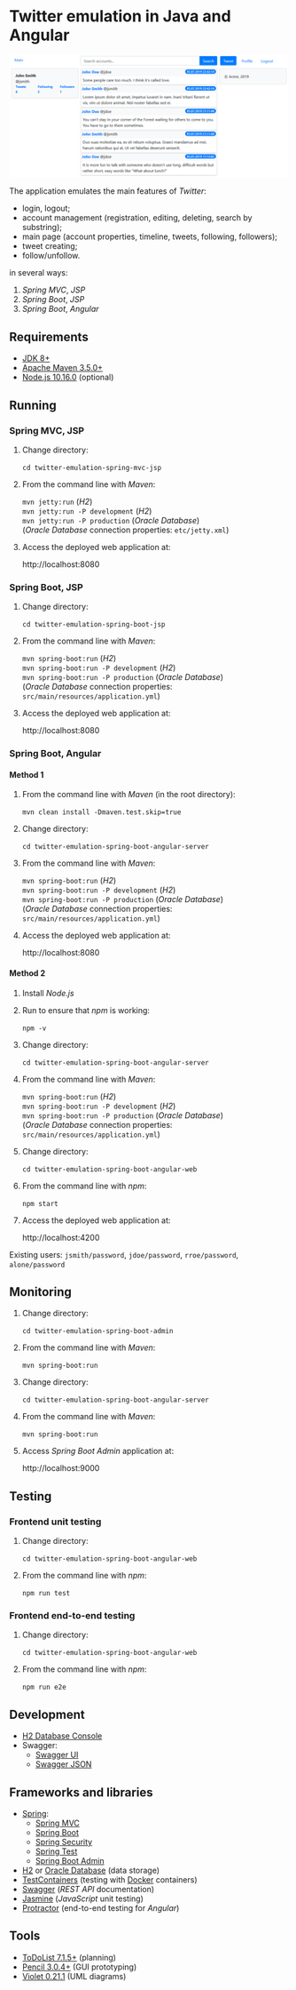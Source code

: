 # Twitter emulation in Java and Angular

![Screenshot](/images/screenshot.png)

The application emulates the main features of *Twitter*:
* login, logout;
* account management (registration, editing, deleting, search by substring);
* main page (account properties, timeline, tweets, following, followers);
* tweet creating;
* follow/unfollow.

in several ways:

1. *Spring MVC*, *JSP*
1. *Spring Boot*, *JSP*
1. *Spring Boot*, *Angular*

## Requirements

* [JDK 8+](http://www.oracle.com/technetwork/java/javase/downloads/index.html)
* [Apache Maven 3.5.0+](https://maven.apache.org/download.cgi)
* [Node.js 10.16.0](https://nodejs.org) (optional)

## Running

### Spring MVC, JSP

1. Change directory:

    `cd twitter-emulation-spring-mvc-jsp`

1. From the command line with *Maven*:

    `mvn jetty:run` (*H2*)  
    `mvn jetty:run -P development` (*H2*)  
    `mvn jetty:run -P production` (*Oracle Database*)  
    (*Oracle Database* connection properties: `etc/jetty.xml`)

1. Access the deployed web application at:

    http://localhost:8080

### Spring Boot, JSP

1. Change directory:

    `cd twitter-emulation-spring-boot-jsp`

1. From the command line with *Maven*:

    `mvn spring-boot:run` (*H2*)  
    `mvn spring-boot:run -P development` (*H2*)  
    `mvn spring-boot:run -P production` (*Oracle Database*)  
    (*Oracle Database* connection properties: `src/main/resources/application.yml`)

1. Access the deployed web application at:

    http://localhost:8080

### Spring Boot, Angular

#### Method 1

1. From the command line with *Maven* (in the root directory):

    `mvn clean install -Dmaven.test.skip=true`

1. Change directory:

    `cd twitter-emulation-spring-boot-angular-server`

1. From the command line with *Maven*:

    `mvn spring-boot:run` (*H2*)  
    `mvn spring-boot:run -P development` (*H2*)  
    `mvn spring-boot:run -P production` (*Oracle Database*)  
    (*Oracle Database* connection properties: `src/main/resources/application.yml`)

1. Access the deployed web application at:

    http://localhost:8080

#### Method 2

1. Install *Node.js*

1. Run to ensure that *npm* is working:

    `npm -v`

1. Change directory:

    `cd twitter-emulation-spring-boot-angular-server`

1. From the command line with *Maven*:

    `mvn spring-boot:run` (*H2*)  
    `mvn spring-boot:run -P development` (*H2*)  
    `mvn spring-boot:run -P production` (*Oracle Database*)  
    (*Oracle Database* connection properties: `src/main/resources/application.yml`)

1. Change directory:

    `cd twitter-emulation-spring-boot-angular-web`

1. From the command line with *npm*:

    `npm start`

1. Access the deployed web application at:

    http://localhost:4200
    
Existing users: `jsmith/password`, `jdoe/password`, `rroe/password`, `alone/password`

## Monitoring

1. Change directory:

    `cd twitter-emulation-spring-boot-admin`

1. From the command line with *Maven*:

    `mvn spring-boot:run`  

1. Change directory:

    `cd twitter-emulation-spring-boot-angular-server`

1. From the command line with *Maven*:

    `mvn spring-boot:run`  

1. Access *Spring Boot Admin* application at:

    http://localhost:9000
  
## Testing

### Frontend unit testing

1. Change directory:

    `cd twitter-emulation-spring-boot-angular-web`

1. From the command line with *npm*:

    `npm run test`

### Frontend end-to-end testing

1. Change directory:

    `cd twitter-emulation-spring-boot-angular-web`

1. From the command line with *npm*:

    `npm run e2e`

## Development

* [H2 Database Console](http://localhost:8082)
* Swagger:
  * [Swagger UI](http://localhost:8080/swagger-ui.html)  
  * [Swagger JSON](http://localhost:8080/v2/api-docs)  

## Frameworks and libraries

* [Spring](https://spring.io):
  * [Spring MVC](https://spring.io/projects/spring-framework)
  * [Spring Boot](https://spring.io/projects/spring-boot)
  * [Spring Security](https://spring.io/projects/spring-security)
  * [Spring Test](https://spring.io/projects/spring-framework)
  * [Spring Boot Admin](https://github.com/codecentric/spring-boot-admin)
* [H2](http://www.h2database.com) or [Oracle Database](https://www.oracle.com/database/index.html) (data storage)
* [TestContainers](https://www.testcontainers.org) (testing with [Docker](https://www.docker.com) containers)
* [Swagger](https://swagger.io) (*REST API* documentation)
* [Jasmine](https://jasmine.github.io) (*JavaScript* unit testing)
* [Protractor](https://www.protractortest.org) (end-to-end testing for *Angular*)

## Tools

* [ToDoList 7.1.5+](http://www.abstractspoon.com) (planning)
* [Pencil 3.0.4+](https://pencil.evolus.vn) (GUI prototyping)
* [Violet 0.21.1](http://violet.sourceforge.net) (UML diagrams)
